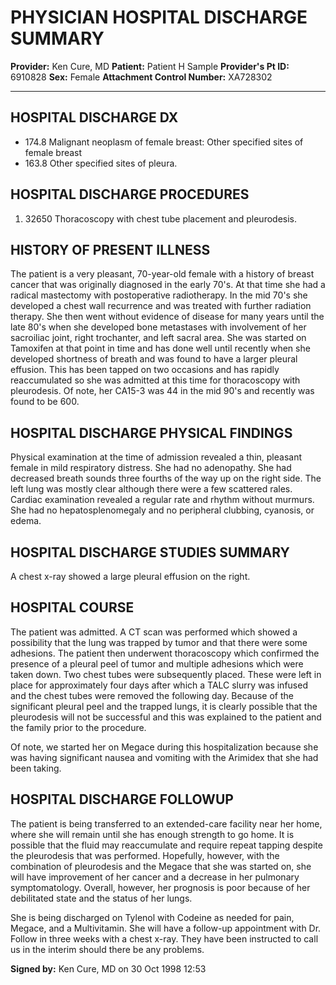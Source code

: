 # PHYSICIAN HOSPITAL DISCHARGE SUMMARY

**Provider:** Ken Cure, MD
**Patient:** Patient H Sample **Provider's Pt ID:** 6910828 **Sex:** Female
**Attachment Control Number:** XA728302

---

## HOSPITAL DISCHARGE DX

- 174.8 Malignant neoplasm of female breast: Other specified sites of female breast
- 163.8 Other specified sites of pleura.

## HOSPITAL DISCHARGE PROCEDURES

1.  32650 Thoracoscopy with chest tube placement and pleurodesis.

## HISTORY OF PRESENT ILLNESS

The patient is a very pleasant, 70-year-old female with a history of breast cancer that was originally diagnosed in the early 70's. At that time she had a radical mastectomy with postoperative radiotherapy. In the mid 70's she developed a chest wall recurrence and was treated with further radiation therapy. She then went without evidence of disease for many years until the late 80's when she developed bone metastases with involvement of her sacroiliac joint, right trochanter, and left sacral area. She was started on Tamoxifen at that point in time and has done well until recently when she developed shortness of breath and was found to have a larger pleural effusion. This has been tapped on two occasions and has rapidly reaccumulated so she was admitted at this time for thoracoscopy with pleurodesis. Of note, her CA15-3 was 44 in the mid 90's and recently was found to be 600.

## HOSPITAL DISCHARGE PHYSICAL FINDINGS

Physical examination at the time of admission revealed a thin, pleasant female in mild respiratory distress. She had no adenopathy. She had decreased breath sounds three fourths of the way up on the right side. The left lung was mostly clear although there were a few scattered rales. Cardiac examination revealed a regular rate and rhythm without murmurs. She had no hepatosplenomegaly and no peripheral clubbing, cyanosis, or edema.

## HOSPITAL DISCHARGE STUDIES SUMMARY

A chest x-ray showed a large pleural effusion on the right.

## HOSPITAL COURSE

The patient was admitted. A CT scan was performed which showed a possibility that the lung was trapped by tumor and that there were some adhesions. The patient then underwent thoracoscopy which confirmed the presence of a pleural peel of tumor and multiple adhesions which were taken down. Two chest tubes were subsequently placed. These were left in place for approximately four days after which a TALC slurry was infused and the chest tubes were removed the following day. Because of the significant pleural peel and the trapped lungs, it is clearly possible that the pleurodesis will not be successful and this was explained to the patient and the family prior to the procedure.

Of note, we started her on Megace during this hospitalization because she was having significant nausea and vomiting with the Arimidex that she had been taking.

## HOSPITAL DISCHARGE FOLLOWUP

The patient is being transferred to an extended-care facility near her home, where she will remain until she has enough strength to go home. It is possible that the fluid may reaccumulate and require repeat tapping despite the pleurodesis that was performed. Hopefully, however, with the combination of pleurodesis and the Megace that she was started on, she will have improvement of her cancer and a decrease in her pulmonary symptomatology. Overall, however, her prognosis is poor because of her debilitated state and the status of her lungs.

She is being discharged on Tylenol with Codeine as needed for pain, Megace, and a Multivitamin. She will have a follow-up appointment with Dr. Follow in three weeks with a chest x-ray. They have been instructed to call us in the interim should there be any problems.

**Signed by:** Ken Cure, MD on 30 Oct 1998 12:53
